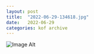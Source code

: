 ```yaml
---
layout:	post
title:	"2022-06-29-134618.jpg"
date:	2022-06-29
categories:	kof archive
---
```


![Image Alt](https://k0f.github.io/assets/2022-06-29-134618.jpg)